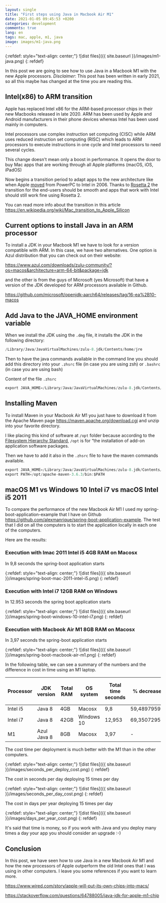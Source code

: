 ```yaml
---
layout: single
title: "First steps using Java in Macbook Air M1"
date: 2021-01-05 09:45:53 +0200
categories: development
comments: true
lang: en
tags: mac, apple, m1, java
image: images/m1-java.png
---
```


{:refdef: style="text-align: center;"}
![dist files]({{ site.baseurl }}/images/m1-java.png)
{: refdef}

In this post we are going to see how to use Java in a Macbook M1 with the new Apple processors. *Disclaimer*: This post has been written in early 2021, so all this maybe has changed at the time you are reading this.

Intel(x86) to ARM transition 
-------------------------------------------
Apple has replaced Intel x86 for the ARM-based processor chips in their new Macbooks released in late 2020. ARM has been used by Apple and Android manufacturers in their phone devices whereas Intel has been used mainly in computers. 

Intel processors use complex instruction set computing (CISC) while ARM uses reduced instruction set computing (RISC) which leads to ARM processors to execute instructions in one cycle and Intel processors to need several cycles. 

This change doesn't mean only a boost in performance. It opens the door to buy Mac apps that are working through all Apple platforms (macOS, iOS, iPadOS) 

Now begins a transition period to adapt apps to the new architecture like when Apple <a href="https://en.wikipedia.org/wiki/Mac_transition_to_Intel_processors">moved</a> from PowerPC to Intel in 2006. Thanks to <a href="https://developer.apple.com/documentation/apple_silicon/about_the_rosetta_translation_environment">Rosetta 2</a> the transition for the end-users should be smooth and apps that work with Intel should still work fine using Rosetta 2.

You can read more info about the transition in this article <a href="https://en.wikipedia.org/wiki/Mac_transition_to_Apple_Silicon">https://en.wikipedia.org/wiki/Mac_transition_to_Apple_Silicon</a>

Current options to install Java in an ARM processor
--------------------------------------------
To install a JDK in your Macbook M1 we have to look for a version compatible with ARM. In this case, we have two alternatives. One option is Azul distribution that you can check out on their website:

<a href="https://www.azul.com/downloads/zulu-community/?os=macos&architecture=arm-64-bit&package=jdk">https://www.azul.com/downloads/zulu-community/?os=macos&architecture=arm-64-bit&package=jdk</a>

and the other is from the guys of Microsoft (yes Microsoft) that have a version of the JDK developed for ARM processors available in Github.

<a href="https://github.com/microsoft/openjdk-aarch64/releases/tag/16-ea%2B10-macos">https://github.com/microsoft/openjdk-aarch64/releases/tag/16-ea%2B10-macos</a>


Add Java to the JAVA_HOME environment variable
-----------------------------------------------------
When we install the JDK using the `.dmg` file, it installs the JDK in the following directory:

```java
/Library/Java/JavaVirtualMachines/zulu-8.jdk/Contents/home/jre
```
Then to have the java commands available in the command line you should add this directory into your `.zhsrc` file (in case you are using zsh) or `.bashrc` (in case you are using bash) 

Content of the file `.zhsrc`

```java
export JAVA_HOME=/Library/Java/JavaVirtualMachines/zulu-8.jdk/Contents/home/jre
```

Installing Maven
----------------------------
To install Maven in your Macbook Air M1 you just have to download it from the Apache Maven page <a href="https://maven.apache.org/download.cgi">https://maven.apache.org/download.cgi</a> and unzip into your favorite directory. 

I like placing this kind of software at `/opt` folder because according to the <a href="https://www.pathname.com/fhs/pub/fhs-2.3.html#OPTADDONAPPLICATIONSOFTWAREPACKAGES">Filesystem Hierarchy Standard</a>, `/opt` is for “the installation of add-on application software packages. 

Then we have to add it also in the `.zhsrc` file to have the maven commands available. 

```java
export JAVA_HOME=/Library/Java/JavaVirtualMachines/zulu-8.jdk/Contents/home/jre
export PATH=/opt/apache-maven-3.6.3/bin:$PATH
```

macOS M1 vs Windows 10 Intel i7 vs macOS Intel i5 2011 
--------------------------------------------------------
To compare the performance of the new Macbook Air M1 I used my spring-boot-application-example that I have on Github <a href="https://github.com/alexmanrique/spring-boot-application-example">https://github.com/alexmanrique/spring-boot-application-example</a>. The test that I did on all the computers is to start the application locally in each one of the computers.

Here are the results:

### Execution with Imac 2011 Intel i5 4GB RAM on Macosx

In 9,8 seconds the spring-boot application starts

{:refdef: style="text-align: center;"}
![dist files]({{ site.baseurl }}/images/spring-boot-mac-2011-intel-i5.png)
{: refdef}

### Execution with Intel i7 12GB RAM on Windows 

In 12.953 seconds the spring boot application starts

{:refdef: style="text-align: center;"}
![dist files]({{ site.baseurl }}/images/spring-boot-windows-10-intel-i7.png)
{: refdef}

### Execution with Macbook Air M1 8GB RAM on Macosx

In 3,97 seconds the spring-boot application starts  

{:refdef: style="text-align: center;"}
![dist files]({{ site.baseurl }}/images/spring-boot-macbook-air-m1.png)
{: refdef}

In the following table, we can see a summary of the numbers and the difference in cost in time using an M1 laptop. 

|Processor |    JDK version |Total RAM| OS system|  Total time seconds| % decrease| Number times per day |  1 day time cost |   1 month time cost | 1 year time cost|   days per year cost |
| ----------- | ----------- |----------- | ------ | ----------- | ----------- |----------- | ------ |----------- | ----------- |----------- | 
|Intel i5   |Java 8 |   4GB|    Macosx| 9,8 |59,48979592|   15  |147|   2940    |35280  |9,8|
|Intel i7|  Java 8 |42GB|   Windows 10  |12,953|    69,35072956 |15 |194,295    |3885,9|    46630,8 |12,953|
|M1|    Azul Java 8 |8GB|   Macosx| 3,97|   -   |15 |59,55| 1191|   14292|  3,97|

The cost time per deployment is much better with the M1 than in the other computers.

{:refdef: style="text-align: center;"}
![dist files]({{ site.baseurl }}/images/seconds_per_deploy_cost.png)
{: refdef}

The cost in seconds per day deploying 15 times per day 

{:refdef: style="text-align: center;"}
![dist files]({{ site.baseurl }}/images/seconds_per_day_cost.png)
{: refdef}

The cost in days per year deploying 15 times per day 

{:refdef: style="text-align: center;"}
![dist files]({{ site.baseurl }}/images/days_per_year_cost.png)
{: refdef}

It's said that time is money, so if you work with Java and you deploy many times a day your app you should consider an upgrade :-)

Conclusion
--------------
In this post, we have seen how to use Java in a new Macbook Air M1 and how the new processors of Apple outperform the old Intel ones that I was using in other computers. I leave you some references if you want to learn more.

<a href="https://www.wired.com/story/apple-will-put-its-own-chips-into-macs/">https://www.wired.com/story/apple-will-put-its-own-chips-into-macs/</a>

<a href="https://stackoverflow.com/questions/64788005/java-jdk-for-apple-m1-chip">https://stackoverflow.com/questions/64788005/java-jdk-for-apple-m1-chip</a>
